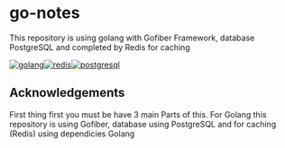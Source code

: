 # go-notes

This repository is using golang with Gofiber Framework, database PostgreSQL and completed by Redis for caching

[![golang][Golang]][golang-url][![redis][Redis]][redis-url][![postgresql][Posgtresql]][postgresql-url]

## Acknowledgements

First thing first you must be have 3 main Parts of this. For Golang this repository is using Gofiber, database using PostgreSQL and for caching (Redis) using dependicies Golang


[Golang]: https://img.shields.io/badge/go-%2300ADD8.svg?style=for-the-badge&logo=go&logoColor=white
[golang-url]: https://go.dev/
[Posgtresql]: https://img.shields.io/badge/postgres-%23316192.svg?style=for-the-badge&logo=postgresql&logoColor=white
[postgresql-url]: https://www.postgresql.org/
[Redis]: https://img.shields.io/badge/redis-%23DD0031.svg?style=for-the-badge&logo=redis&logoColor=white
[redis-url]: https://redis.com/redis-for-dummies/?utm_source=google&utm_medium=cpc&utm_campaign=redis360-brand-uk-17565601660&utm_term=redis&utm_content=redis-for-dummies&gclid=CjwKCAjw3oqoBhAjEiwA_UaLtltfpPKfZtNO6GW-fjxr9yxgeJN9Xa1H8DDeyzpWOVwX1FAAFUCaqBoCpLoQAvD_BwE

